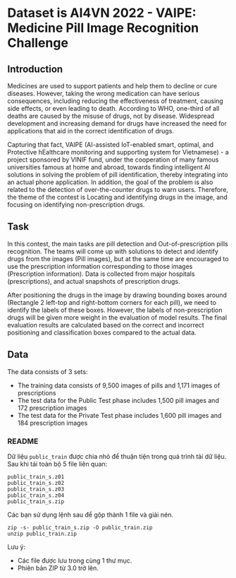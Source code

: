 # Dataset is AI4VN 2022 - VAIPE: Medicine Pill Image Recognition Challenge
## Introduction 
Medicines are used to support patients and help them to decline or cure diseases. However, taking the wrong medication can have serious consequences, 
including reducing the effectiveness of treatment, causing side effects, or even leading to death. According to WHO, one-third of all deaths are caused 
by the misuse of drugs, not by disease. Widespread development and increasing demand for drugs have increased the need for applications that aid in the 
correct identification of drugs.

Capturing that fact, VAIPE (AI-assisted IoT-enabled smart, optimal, and Protective hEalthcare monitoring and supporting system for Vietnamese) - a project 
sponsored by VINIF fund, under the cooperation of many famous universities famous at home and abroad, towards finding intelligent AI solutions in solving 
the problem of pill identification, thereby integrating into an actual phone application. In addition, the goal of the problem is also related to the detection
of over-the-counter drugs to warn users. Therefore, the theme of the contest is Locating and identifying drugs in the image, and focusing on identifying 
non-prescription drugs.

## Task
In this contest, the main tasks are pill detection and Out-of-prescription pills recognition. The teams will come up with solutions to detect and identify
drugs from the images (Pill images), but at the same time are encouraged to use the prescription information corresponding to those images (Prescription information).
Data is collected from major hospitals (prescriptions), and actual snapshots of prescription drugs.

After positioning the drugs in the image by drawing bounding boxes around (Rectangle 2 left-top and right-bottom corners for each pill), we need to identify the 
labels of these boxes. However, the labels of non-prescription drugs will be given more weight in the evaluation of model results. The final evaluation results 
are calculated based on the correct and incorrect positioning and classification boxes compared to the actual data.

## Data
The data consists of 3 sets:

- The training data consists of 9,500 images of pills and 1,171 images of prescriptions
- The test data for the Public Test phase includes 1,500 pill images and 172 prescription images
- The test data for the Private Test phase includes 1,600 pill images and 184 prescription images

### README
Dữ liệu `public_train` được chia nhỏ để thuận tiện trong quá trình tải dữ liệu. Sau khi tải toàn bộ 5 file liên quan: 

```
public_train_s.z01
public_train_s.z02
public_train_s.z03
public_train_s.z04
public_train_s.zip
```

Các bạn sử dụng lệnh sau để gộp thành 1 file và giải nén. 

```
zip -s- public_train_s.zip -O public_train.zip
unzip public_train.zip
```

Lưu ý:

- Các file được lưu trong cùng 1 thư mục.
- Phiên bản ZIP từ 3.0 trở lên.

